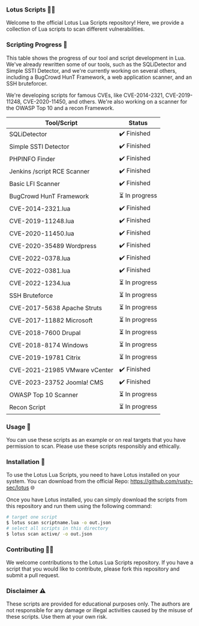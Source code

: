 ### Lotus Scripts 🌺📜

Welcome to the official Lotus Lua Scripts repository! Here, we provide a collection of Lua scripts to scan different vulnerabilities.

### Scripting Progress :file_folder:
This table shows the progress of our tool and script development in Lua. We've already rewritten some of our tools, such as the SQLiDetector and Simple SSTI Detector, and we're currently working on several others, including a BugCrowd HunT Framework, a web application scanner, and an SSH bruteforcer.

We're developing scripts for famous CVEs, like CVE-2014-2321, CVE-2019-11248, CVE-2020-11450, and others. We're also working on a scanner for the OWASP Top 10 and a recon Framework.

| Tool/Script                  | Status                       |
| -----------------------------| ----------------------------|
| SQLiDetector                 | :heavy_check_mark: Finished  |
| Simple SSTI Detector         | :heavy_check_mark: Finished  |
| PHPINFO Finder               | :heavy_check_mark: Finished |
| Jenkins /script RCE Scanner          | :heavy_check_mark: Finished  |
| Basic LFI Scanner             | :heavy_check_mark: Finished  |
| BugCrowd HunT Framework      | :hourglass_flowing_sand: In progress        |
| CVE-2014-2321.lua            | :heavy_check_mark: Finished  |
| CVE-2019-11248.lua           | :heavy_check_mark: Finished  |
| CVE-2020-11450.lua           | :heavy_check_mark: Finished  |
| CVE-2020-35489 Wordpress | :heavy_check_mark: Finished  |
| CVE-2022-0378.lua            | :heavy_check_mark: Finished  |
| CVE-2022-0381.lua            | :heavy_check_mark: Finished  |
| CVE-2022-1234.lua            | :hourglass_flowing_sand: In progress |
| SSH Bruteforce               | :hourglass_flowing_sand: In progress |
| CVE-2017-5638 Apache Struts  | :hourglass_flowing_sand: In progress |
| CVE-2017-11882 Microsoft     | :hourglass_flowing_sand: In progress |
| CVE-2018-7600 Drupal         | :hourglass_flowing_sand: In progress |
| CVE-2018-8174 Windows        | :hourglass_flowing_sand: In progress |
| CVE-2019-19781 Citrix        | :hourglass_flowing_sand: In progress |
| CVE-2021-21985 VMware vCenter| :heavy_check_mark: Finished |
| CVE-2023-23752 Joomla! CMS   | :heavy_check_mark: Finished  |
| OWASP Top 10 Scanner         | :hourglass_flowing_sand: In progress |
| Recon Script                 | :hourglass_flowing_sand: In progress |

### Usage 🚀

You can use these scripts as an example or on real targets that you have permission to scan. Please use these scripts responsibly and ethically.
### Installation 🔧

To use the Lotus Lua Scripts, you need to have Lotus installed on your system. You can download from the official Repo: https://github.com/rusty-sec/lotus 🌐

Once you have Lotus installed, you can simply download the scripts from this repository and run them using the following command:

```bash
# target one script
$ lotus scan scriptname.lua -o out.json
# select all scripts in this directory
$ lotus scan active/ -o out.json

```
### Contributing 🤝🏼

We welcome contributions to the Lotus Lua Scripts repository. If you have a script that you would like to contribute, please fork this repository and submit a pull request.

### Disclaimer ⚠️

These scripts are provided for educational purposes only. The authors are not responsible for any damage or illegal activities caused by the misuse of these scripts. Use them at your own risk.
